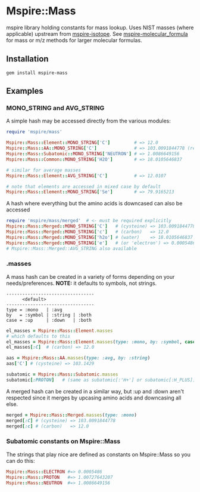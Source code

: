 # Mspire::Mass

mspire library holding constants for mass lookup.  Uses NIST masses (where applicable) upstream from [mspire-isotope](https://github.com/princelab/mspire-isotope).  See [mspire-molecular_formula](https://github.com/princelab/mspire-molecular_formula) for mass or m/z methods for larger molecular formulas.

## Installation

    gem install mspire-mass

## Examples

### MONO\_STRING and AVG\_STRING

A simple hash may be accessed directly from the various modules:

```ruby
require 'mspire/mass'

Mspire::Mass::Element::MONO_STRING['C']         # => 12.0
Mspire::Mass::AA::MONO_STRING['C']              # => 103.0091844778 (residue)
Mspire::Mass::Subatomic::MONO_STRING['NEUTRON'] # => 1.0086649156
Mspire::Mass::Common::MONO_STRING['H2O']        # => 18.0105646837

# similar for average masses
Mspire::Mass::Element::AVG_STRING['C']          # => 12.0107

# note that elements are accessed in mixed case by default
Mspire::Mass::Element::MONO_STRING['Se']        # => 79.9165213
```

A hash where everything but the amino acids is downcased can also be accessed

```ruby
require 'mspire/mass/merged'  # <- must be required explicitly
Mspire::Mass::Merged::MONO_STRING['C']   # (cysteine) => 103.0091844778
Mspire::Mass::Merged::MONO_STRING['c']   # (carbon)   => 12.0
Mspire::Mass::Merged::MONO_STRING['h2o'] # (water)    => 18.0105646837
Mspire::Mass::Merged::MONO_STRING['e']   # (or 'electron') => 0.0005486 
# Mspire::Mass::Merged::AVG_STRING also available
```

### <Module>.masses

A mass hash can be created in a variety of forms depending on your
needs/preferences. **NOTE:** it defaults to symbols, not strings.

    ---------------------------------
          <default>
    ---------------------------------
    type = :mono   | :avg
    by   = :symbol | :string | :both
    case = :up     | :down   | :both

```ruby
el_masses = Mspire::Mass::Element.masses
# which defaults to this
el_masses = Mspire::Mass::Element.masses(type: :mono, by: :symbol, case: :up)
el_masses[:C]  # (carbon) => 12.0

aas = Mspire::Mass::AA.masses(type: :avg, by: :string)
aas['C'] # (cysteine) => 103.1429

subatomic = Mspire::Mass::Subatomic.masses
subatomic[:PROTON]   # (same as subatomic[:'H+'] or subatomic[:H_PLUS]) # => 1.00727643207
```

A merged hash can be created in a similar way, but :up and :down aren't
respected since it merges by upcasing amino acids and downcasing all else.

```ruby
merged = Mspire::Mass::Merged.masses(type: :mono)
merged[:C] # (cysteine) => 103.0091844778
merged[:c] # (carbon)   => 12.0
```

### Subatomic constants on Mspire::Mass

The strings that play nice are defined as constants on Mspire::Mass so you can
do this:

```ruby
Mspire::Mass::ELECTRON #=> 0.0005486
Mspire::Mass::PROTON   #=> 1.00727643207
Mspire::Mass::NEUTRON  #=> 1.0086649156
```
